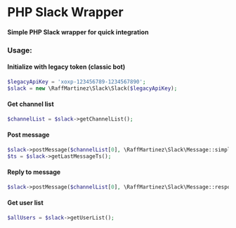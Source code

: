 # PHP Slack Wrapper
#### Simple PHP Slack wrapper for quick integration

### Usage:

#### Initialize with legacy token (classic bot)
```php
$legacyApiKey = 'xoxp-123456789-1234567890';
$slack = new \RaffMartinez\Slack\Slack($legacyApiKey);
```
#### Get channel list

```php
$channelList = $slack->getChannelList();
```
#### Post message
```php
$slack->postMessage($channelList[0], \RaffMartinez\Slack\Message::simpleMessage('Hello', 'MyBot'));
$ts = $slack->getLastMessageTs();
```

#### Reply to message
```php
$slack->postMessage($channelList[0], \RaffMartinez\Slack\Message::responseMessage('Hello', 'MyBot', $ts));
```

#### Get user list
```php
$allUsers = $slack->getUserList();
```
